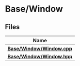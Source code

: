 # Base/Window



## Files

| Name           |
| -------------- |
| **[Base/Window/Window.cpp](Files/_window_8cpp.md#file-window.cpp)**  |
| **[Base/Window/Window.hpp](Files/_window_8hpp.md#file-window.hpp)**  |
